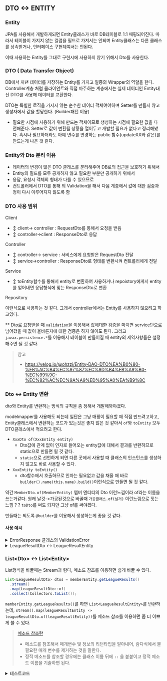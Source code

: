 ## DTO <-> ENTITY

### Entity

JPA를 사용해서 개발하게되면 Entity클래스가 바로 DB테이블로 1:1 매핑되어진다. 따라서 테이블이 가지지 않는 컬럼을 필드로 가져서는 안되며 Entity클래스는 다른 클래스를 상속받거나, 인터페이스 구현체여서는 안된다. 

이때 사용하는 Entity를 그대로 구현시에 사용하지 않기 위해서 Dto를 사용한다.

### DTO ( Data Transfer Object)

DB에서 꺼낸 데이터를 저장하는 Entity를 가지고 일종의 Wrapper의 역할을 한다. Controller계층 처럼 클라이언트와 직접 마주하는 계층에서는 실제 데이터인 Entity대신 DTO를 사용해 데이터를 교환한다. 

DTO는 특별한 로직을 가지지 않는 순수한 데이터 객체여야하며 Setter를 만들지 않고 생성자에서 값을 할당한다. (Builder패턴 이용)

- 필요한 시점에 사용하기 위해 만드는 객체이므로 생성하는 시점에 필요한 값을 다 전해준다. Setter로 값이 변환될 상황을 열어두고 개발할 필요가 없다고 정리해봤다. 혹시나 필요하더라도 아예 변수를 변경하는 public 함수(updateXX와 같은)를 만드는게 나은 것 같다. 



### Entity와 Dto 분리 이유

- 데이터의 변경이 많은 DTO 클래스를 분리해주어 DB로의 접근을 보호하기 위해서
- Entity의 필드를 모두 공개하지 않고 필요한 부분만 공개하기 위해서 
- 응답, 요청시 객체의 형태가 다를 수 있으므로 
- 컨트롤러에서 DTO를 통해 의 Validation을 해서 다음 계층에서 값에 대한 검증과정이 다시 이루어지지 않도록 함 



### DTO 사용 범위

Client 

- ↕ client-> controller : RequestDto를 통해서 요청을 받음
- ↕ controller->client : ResponseDto로 응답

Controller

- ↕ controller-> service : 서비스에게 요청받은 RequestDto 전달 
- ↕ service->controller : ResponseDto로 형태를 변환시켜 컨트롤러에게 전달

Service 

- ↕ toEntity함수를 통해서 entity로 변환하여 사용하거나 repoistory에게서 entity를 얻어내면 응답형식에 맞는 ResponseDto로 변환

Repository

이런식으로 사용하는 것 같다. 그래서 controller에서는 Entity를 사용하지 않으려고 하고있다. 


** Dto로 요청받을 때  `validation`을 이용해서 값에대한 검증을 마치면 service단으로 넘어갔을 때 값이 올바른지에 대한 검증은 하지 않아도 된다. 그리고 `javax.persistence.*`를 이용해서 테이블이 만들어질 때 entity의 제약사항들은 설정해주면 될 것 같다. 

> 참고
> - https://velog.io/@ohzzi/Entity-DAO-DTO%EA%B0%80-%EB%AC%B4%EC%97%87%EC%9D%B4%EB%A9%B0-%EC%99%9C-%EC%82%AC%EC%9A%A9%ED%95%A0%EA%B9%8C



### Dto <-> Entity 변환 

dto와 Entity를 변환하는 방식의 규칙을 좀 정해서 개발해봐야겠다. 

modelmapper를 사용해도 되는데 일단은 그냥 매핑이 필요할 때 직접 만드려고하고, Entity클래스에서 변환하는 코드가 있는것은 좋지 않은 것 같아서 `of`와 `toEntity` 모두 DTO클래스에서 적으려고 한다. 

- `XxxDto of(XxxEntity entity)`
  - Dto값에 관계 없이 인자로 들어오는 entity값에 대해서 결과를 반환하므로 static으로 만들면 될 것 같다. 
  - `static`으로 선언하게 되면 다른 곳에서 사용할 때 클래스의 인스턴스를 생성하지 않고도 바로 사용할 수 있다. 
- `XxxEntity toEntity()`
  - dto함수에서 호출하므로 인자는 필요없고 값을 채울 때 바로 `builder().name(this.name).build()`이런식으로 만들면 될 것 같다. 

약간 `MemberDto.of(MemberEntity)` 멤버 엔티티의 Dto 이런느낌이라 of라는 이름을 쓰는거같다.
원래 날것->가공된것으로 바꿀때 `가공클래스.of(날거)` 이런느낌으로 짓는 느낌 ? ? `toDto`를 써도 되지만 그냥 of를 써야겠다.   

만들때는 되도록 `@builder`를 이용해서 생성하는게 좋을 것 같다. 



#### 사용 예시

<details>
  <summary> ErrorResponse 클래스의 ValidationError </summary>

```java
  public static class ValidationError {
    private final String field;
    private final String value;
    private final String message;
  public static ValidationError of(FieldError fieldError) {
    return ValidationError.builder()
            .field(fieldError.getField())
            .value(String.valueOf(fieldError.getRejectedValue()))
            .message(fieldError.getDefaultMessage())
            .build();
}
}
```
</details>

<details>
  <summary> LeagueResultDto <-> LeagueResultEntity </summary>

```java
    public static LeagueResultDto of(LeagueResultEntity leagueResultEntity) {
        return LeagueResultDto.builder()
                .gameType(leagueResultEntity.getGameType())
                .ordinalNum(leagueResultEntity.getOrdinalNum())
                .ranking(leagueResultEntity.getRanking())
                .build();
    }
```

```java
    public LeagueResultEntity toEntity() {
        return LeagueResultEntity.builder()
                .gameType(this.gameType)
                .ordinalNum(this.ordinalNum)
                .ranking(this.ranking)
                .build();
    }
```
</details>



### List\<Dto> <-> List\<Entity>

List형식을 바꿀때는 Stream과 람다, 메소드 참조를 이용하면 쉽게 바꿀 수 있다.

```java
List<LeagueResultDto> dtos = memberEntity.getLeagueResults()
  .stream()
  .map(LeagueResultDto::of)
  .collect(Collectors.toList());
```

`memberEntity.getLeagueResults()`를 하면 `List<LeagueResultEntity>`를 반환하는데, `stream().map(leagueResultEntity -> leagueResultDto.of(leagueResultEntity))`를 메소드 참조를 이용하면 좀 더 이쁘게 쓸 수 있다. 

> [메소드 참조란](../java/정적메소드.md)
>
> - 메소드를 참조해서 매개변수 및 정보의 리턴타입을 알아내어, 람다식에서 불필요한 매개 변수를 제거하는 것을 말한다. 
> - 정적 메소드를 참조할 경우에는 클래스 이름 뒤에 `::` 을  붙붙이고 정적 메소드 이름을 기술하면 된다. 

<details>
  <summary> 테스트코드 </summary>

```java
@Test
public void LeagueResultEntityListToDtoList() {
    LeagueResultEntity entity = new LeagueResultEntity(GameTypeCode.LEAGUE, 1L, 1L); // 이것도 빌더로 하는게 좋을 것 같다

    MemberEntity memberEntity = new MemberEntity();
    memberEntity.setAccountId(1L);
    memberEntity.addLeagueResult(entity);
    memberEntity.addLeagueResult(entity1);
    
    List<LeagueResultDto> dtos = memberEntity.getLeagueResults().stream().map(LeagueResultDto::of).collect(Collectors.toList());
    assertThat(dtos.size()).isEqualTo(2);
    
    assertThat(dtos.get(0).getGameType()).isEqualTo(entity.getGameType());
    assertThat(dtos.get(0).getOrdinalNum()).isEqualTo(entity.getOrdinalNum());
    assertThat(dtos.get(0).getRanking()).isEqualTo(entity.getRanking());
    assertThat(dtos.get(1).getGameType()).isEqualTo(entity1.getGameType());
    assertThat(dtos.get(1).getOrdinalNum()).isEqualTo(entity1.getOrdinalNum());
    assertThat(dtos.get(1).getRanking()).isEqualTo(entity1.getRanking());

}
```
</details>



